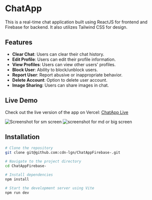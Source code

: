
# ChatApp

This is a real-time chat application built using ReactJS for frontend and Firebase for backend. It also utilizes Tailwind CSS for design.



## Features
- **Clear Chat**: Users can clear their chat history.
- **Edit Profile**: Users can edit their profile information.
- **View Profiles**: Users can view other users' profiles.
- **Block User**: Ability to block/unblock users.
- **Report User**: Report abusive or inappropriate behavior.
- **Delete Account**: Option to delete user account.
- **Image Sharing**: Users can share images in chat.


## Live Demo
Check out the live version of the app on Vercel: [ChatApp Live](https://chat-app-logan.vercel.app/login)

![Screenshot for sm screen](https://github.com/cdn-lgn/ChatAppFirebase-/assets/149867954/be0de52f-9d69-44cc-8a1d-1c80d1c4dfe7)
![screenshot for md or big screen](https://github.com/cdn-lgn/ChatAppFirebase-/assets/149867954/7b14807b-c09f-4019-9a2a-2cb71a75cf5d)





## Installation
```bash
# Clone the repository
git clone git@github.com:cdn-lgn/ChatAppFirebase-.git

# Navigate to the project directory
cd ChatAppFirebase-

# Install dependencies
npm install

# Start the development server using Vite
npm run dev
